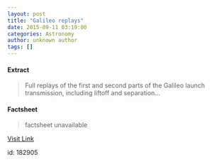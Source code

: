 ```yaml
---
layout: post
title: "Galileo replays"
date: 2015-09-11 03:19:00
categories: Astronomy
author: unknown author
tags: []
---
```



#### Extract
>Full replays of the first and second parts of the Galileo launch transmission, including liftoff and separation...

#### Factsheet
>factsheet unavailable

[Visit Link](http://www.esa.int/spaceinvideos/Sets/Galileo_9_10)

id:  182905


